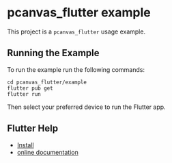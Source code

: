 # pcanvas_flutter example

This project is a `pcanvas_flutter` usage example.

## Running the Example

To run the example run the following commands:
```shell
cd pcanvas_flutter/example
flutter pub get
flutter run
```

Then select your preferred device to run the Flutter app.

## Flutter Help

- [Install](https://docs.flutter.dev/get-started/install)
- [online documentation](https://docs.flutter.dev/) 
